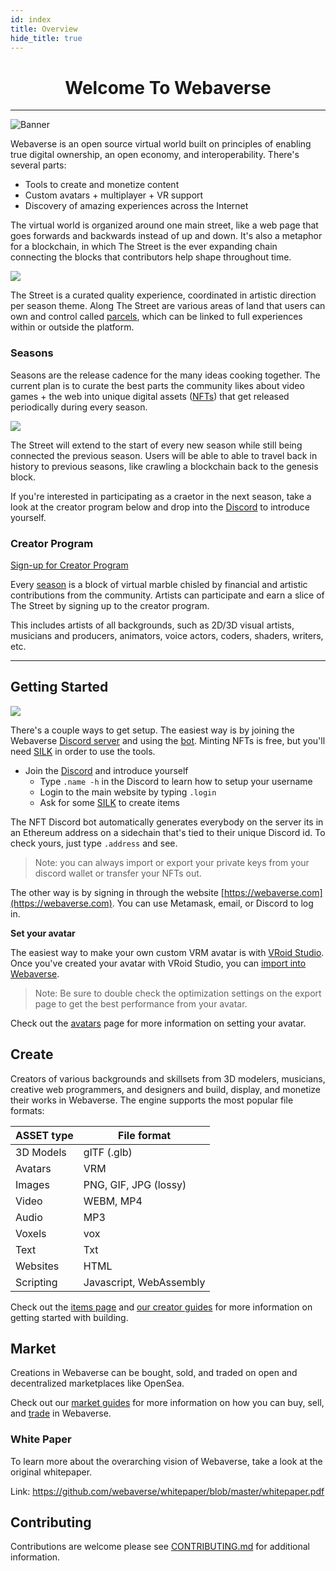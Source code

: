 ```yaml
---
id: index
title: Overview
hide_title: true
---
```


<h1 align="center"><b>Welcome To Webaverse</b></h1>

---

![Banner](/img/banner.jpg)

Webaverse is an open source virtual world built on principles of enabling true digital ownership, an open economy, and interoperability. There's several parts:

- Tools to create and monetize content
- Custom avatars + multiplayer + VR support
- Discovery of amazing experiences across the Internet

The virtual world is organized around one main street, like a web page that goes forwards and backwards instead of up and down. It's also a metaphor for a blockchain, in which The Street is the ever expanding chain connecting the blocks that contributors help shape throughout time.

![](/img/street.jpg)

The Street is a curated quality experience, coordinated in artistic direction per season theme. Along The Street are various areas of land that users can own and control called [parcels](/docs/webaverse/parcels), which can be linked to full experiences within or outside the platform.

### Seasons

Seasons are the release cadence for the many ideas cooking together. The current plan is to curate the best parts the community likes about video games + the web into unique digital assets ([NFTs](./webaverse/items)) that get released periodically during every season.

![](/img/season2.jpg)

The Street will extend to the start of every new season while still being connected the previous season. Users will be able to able to travel back in history to previous seasons, like crawling a blockchain back to the genesis block.

If you're interested in participating as a craetor in the next season, take a look at the creator program below and drop into the [Discord](https://discord.gg/R5wqYhvv53) to introduce yourself.


### Creator Program

[Sign-up for Creator Program](https://utc9pqk8vl1.typeform.com/to/rZp09YYu)

Every [season](/webaverse/seasons) is a block of virtual marble chisled by financial and artistic contributions from the community. Artists can participate and earn a slice of The Street by signing up to the creator program.

This includes artists of all backgrounds, such as 2D/3D visual artists, musicians and producers, animators, voice actors, coders, shaders, writers, etc.


---

## Getting Started 

![](/img/ethbot.jpg)

There's a couple ways to get setup. The easiest way is by joining the Webaverse [Discord server](https://discord.gg/R5wqYhvv53) and using the [bot](https://docs.webaverse.com/docs/webaverse/discord-bot). Minting NFTs is free, but you'll need [SILK](./silk) in order to use the tools.

- Join the [Discord](https://discord.gg/R5wqYhvv53) and introduce yourself
  - Type `.name -h` in the Discord to learn how to setup your username
  - Login to the main website by typing `.login`
  - Ask for some [SILK](/docs/webaverse/silk) to create items

The NFT Discord bot automatically generates everybody on the server its in an Ethereum address on a sidechain that's tied to their unique Discord id. To check yours, just type `.address` and see.

> Note: you can always import or export your private keys from your discord wallet or transfer your NFTs out.

The other way is by signing in through the website [https://webaverse.com](https://webaverse.com). You can use Metamask, email, or Discord to log in.


**Set your avatar**

The easiest way to make your own custom VRM avatar is with [VRoid Studio](https://vroid.com/en/studio/). Once you've created your avatar with VRoid Studio, you can [import into Webaverse](/docs/create/import-vroid).

> Note: Be sure to double check the optimization settings on the export page to get the best performance from your avatar.

Check out the [avatars](https://docs.webaverse.com/docs/webaverse/avatars) page for more information on setting your avatar.

## Create 

Creators of various backgrounds and skillsets from 3D modelers, musicians, creative web programmers, and designers and build, display, and monetize their works in Webaverse. The engine supports the most popular file formats:

| ASSET type  | File format |
| ----------- | ----------- |
| 3D Models   | glTF (.glb) |
| Avatars     | VRM         |
| Images      | PNG, GIF, JPG (lossy)  |
| Video       | WEBM, MP4   |
| Audio       | MP3         |
| Voxels      | vox         |
| Text        | Txt         |
| Websites    | HTML        |
| Scripting   | Javascript, WebAssembly  |

Check out the [items page](/docs/webaverse/items) and [our creator guides](./create/index.md) for more information on getting started with building.

## Market 

Creations in Webaverse can be bought, sold, and traded on open and decentralized marketplaces like OpenSea.

Check out our [market guides](./market/nfts-guide) for more information on how you can buy, sell, and [trade](./market/trade-guide) in Webaverse.


### White Paper

To learn more about the overarching vision of Webaverse, take a look at the original whitepaper.

Link: https://github.com/webaverse/whitepaper/blob/master/whitepaper.pdf

## Contributing

Contributions are welcome please see <a href="https://github.com/webaverse/docs/blob/master/CONTRIBUTING.md" target="_blank" rel="noopener noreferrer">CONTRIBUTING.md</a> for additional information.


